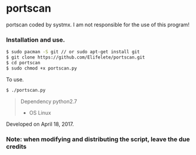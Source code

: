 # portscan

portscan coded by systmx.
I am not responsible for the use of this program!

### Installation and use.

```sh
$ sudo pacman -S git // or sudo apt-get install git
$ git clone https://github.com/Elifelete/portscan.git
$ cd portscan
$ sudo chmod +x portscan.py
```
To use.
```sh
$ ./portscan.py
```
> Dependency python2.7
> - OS Linux

Developed on April 18, 2017.


<h3>Note: when modifying and distributing the script, leave the due credits</h3>
